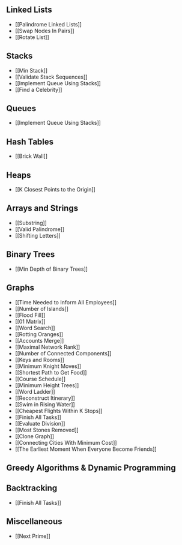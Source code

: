 ## Linked Lists

* [[Palindrome Linked Lists]]
* [[Swap Nodes In Pairs]]
* [[Rotate List]]

## Stacks

* [[Min Stack]]
* [[Validate Stack Sequences]]
* [[Implement Queue Using Stacks]]
* [[Find a Celebrity]]

## Queues

* [[Implement Queue Using Stacks]]

## Hash Tables

* [[Brick Wall]]

## Heaps

* [[K Closest Points to the Origin]]

## Arrays and Strings

* [[Substring]]
* [[Valid Palindrome]]
* [[Shifting Letters]]

## Binary Trees

* [[Min Depth of Binary Trees]]

## Graphs

* [[Time Needed to Inform All Employees]]
* [[Number of Islands]]
* [[Flood Fill]]
* [[01 Matrix]]
* [[Word Search]]
* [[Rotting Oranges]]
* [[Accounts Merge]]
* [[Maximal Network Rank]]
* [[Number of Connected Components]]
* [[Keys and Rooms]]
* [[Minimum Knight Moves]]
* [[Shortest Path to Get Food]]
* [[Course Schedule]]
* [[Minimum Height Trees]]
* [[Word Ladder]]
* [[Reconstruct Itinerary]]
* [[Swim in Rising Water]]
* [[Cheapest Flights Within K Stops]]
* [[Finish All Tasks]]
* [[Evaluate Division]]
* [[Most Stones Removed]]
* [[Clone Graph]]
* [[Connecting Cities With Minimum Cost]]
* [[The Earliest Moment When Everyone Become Friends]]

## Greedy Algorithms & Dynamic Programming

## Backtracking

* [[Finish All Tasks]]

## Miscellaneous 

* [[Next Prime]]